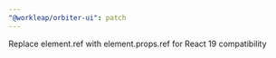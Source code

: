 ```yaml
---
"@workleap/orbiter-ui": patch
---
```


Replace element.ref with element.props.ref for React 19 compatibility
